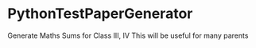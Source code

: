 # PythonTestPaperGenerator
Generate Maths Sums for Class III, IV
This will be useful for many parents
